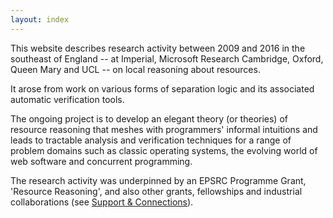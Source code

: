 ```yaml
---
layout: index
---
```

This website describes research activity between 2009 and 2016 in the southeast of England -- at Imperial, Microsoft Research Cambridge, Oxford, Queen Mary and UCL -- on local reasoning about resources.

It arose from work on various forms of separation logic and its associated automatic verification tools.

The ongoing project is to develop an elegant theory (or theories) of resource reasoning that meshes with programmers' informal intuitions and leads to tractable analysis and verification techniques for a range of problem domains such as classic operating systems, the evolving world of web software and concurrent programming.

The research activity was underpinned by an EPSRC Programme Grant, 'Resource Reasoning', and also other grants, fellowships and industrial collaborations (see [Support & Connections](support.html)).


